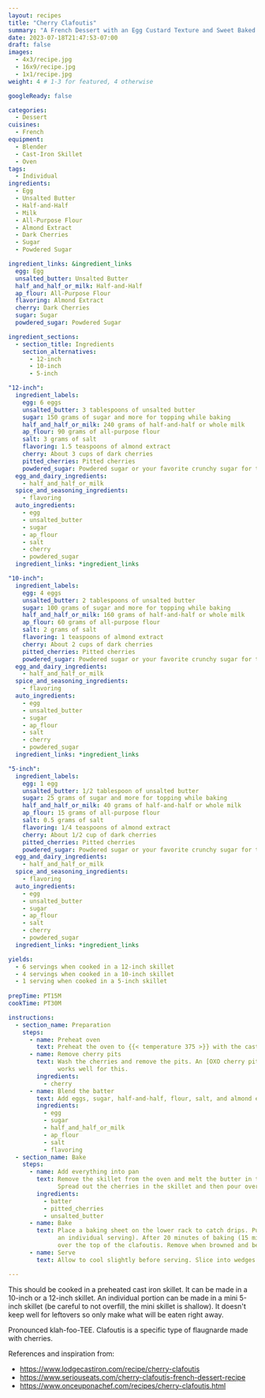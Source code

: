 ```yaml
---
layout: recipes
title: "Cherry Clafoutis"
summary: "A French Dessert with an Egg Custard Texture and Sweet Baked Cherries"
date: 2023-07-18T21:47:53-07:00
draft: false
images:
  - 4x3/recipe.jpg
  - 16x9/recipe.jpg
  - 1x1/recipe.jpg
weight: 4 # 1-3 for featured, 4 otherwise

googleReady: false

categories:
  - Dessert
cuisines:
  - French
equipment:
  - Blender
  - Cast-Iron Skillet
  - Oven
tags:
  - Individual
ingredients:
  - Egg
  - Unsalted Butter
  - Half-and-Half
  - Milk
  - All-Purpose Flour
  - Almond Extract
  - Dark Cherries
  - Sugar
  - Powdered Sugar

ingredient_links: &ingredient_links
  egg: Egg
  unsalted_butter: Unsalted Butter
  half_and_half_or_milk: Half-and-Half
  ap_flour: All-Purpose Flour
  flavoring: Almond Extract
  cherry: Dark Cherries
  sugar: Sugar
  powdered_sugar: Powdered Sugar

ingredient_sections:
  - section_title: Ingredients
    section_alternatives:
      - 12-inch
      - 10-inch
      - 5-inch

"12-inch":
  ingredient_labels:
    egg: 6 eggs
    unsalted_butter: 3 tablespoons of unsalted butter
    sugar: 150 grams of sugar and more for topping while baking
    half_and_half_or_milk: 240 grams of half-and-half or whole milk
    ap_flour: 90 grams of all-purpose flour
    salt: 3 grams of salt
    flavoring: 1.5 teaspoons of almond extract
    cherry: About 3 cups of dark cherries
    pitted_cherries: Pitted cherries
    powdered_sugar: Powdered sugar or your favorite crunchy sugar for topping
  egg_and_dairy_ingredients:
    - half_and_half_or_milk
  spice_and_seasoning_ingredients:
    - flavoring
  auto_ingredients:
    - egg
    - unsalted_butter
    - sugar
    - ap_flour
    - salt
    - cherry
    - powdered_sugar
  ingredient_links: *ingredient_links

"10-inch":
  ingredient_labels:
    egg: 4 eggs
    unsalted_butter: 2 tablespoons of unsalted butter
    sugar: 100 grams of sugar and more for topping while baking
    half_and_half_or_milk: 160 grams of half-and-half or whole milk
    ap_flour: 60 grams of all-purpose flour
    salt: 2 grams of salt
    flavoring: 1 teaspoons of almond extract
    cherry: About 2 cups of dark cherries
    pitted_cherries: Pitted cherries
    powdered_sugar: Powdered sugar or your favorite crunchy sugar for topping
  egg_and_dairy_ingredients:
    - half_and_half_or_milk
  spice_and_seasoning_ingredients:
    - flavoring
  auto_ingredients:
    - egg
    - unsalted_butter
    - sugar
    - ap_flour
    - salt
    - cherry
    - powdered_sugar
  ingredient_links: *ingredient_links

"5-inch":
  ingredient_labels:
    egg: 1 egg
    unsalted_butter: 1/2 tablespoon of unsalted butter
    sugar: 25 grams of sugar and more for topping while baking
    half_and_half_or_milk: 40 grams of half-and-half or whole milk
    ap_flour: 15 grams of all-purpose flour
    salt: 0.5 grams of salt
    flavoring: 1/4 teaspoons of almond extract
    cherry: About 1/2 cup of dark cherries
    pitted_cherries: Pitted cherries
    powdered_sugar: Powdered sugar or your favorite crunchy sugar for topping
  egg_and_dairy_ingredients:
    - half_and_half_or_milk
  spice_and_seasoning_ingredients:
    - flavoring
  auto_ingredients:
    - egg
    - unsalted_butter
    - sugar
    - ap_flour
    - salt
    - cherry
    - powdered_sugar
  ingredient_links: *ingredient_links

yields: 
  - 6 servings when cooked in a 12-inch skillet
  - 4 servings when cooked in a 10-inch skillet
  - 1 serving when cooked in a 5-inch skillet
  
prepTime: PT15M
cookTime: PT30M

instructions:
  - section_name: Preparation
    steps:
      - name: Preheat oven
        text: Preheat the oven to {{< temperature 375 >}} with the cast iron skillet in the oven on a middle rack and another rack placed below.
      - name: Remove cherry pits
        text: Wash the cherries and remove the pits. An [OXO cherry pitter](https://www.oxo.com/quick-release-multi-cherry-pitter.html)
              works well for this.
        ingredients:
          - cherry
      - name: Blend the batter
        text: Add eggs, sugar, half-and-half, flour, salt, and almond extract in a blender and blend until smooth.
        ingredients:
          - egg
          - sugar
          - half_and_half_or_milk
          - ap_flour
          - salt
          - flavoring
  - section_name: Bake
    steps:
      - name: Add everything into pan
        text: Remove the skillet from the oven and melt the butter in the pan. Swirl around to coat the bottom and up the sides.
              Spread out the cherries in the skillet and then pour over the batter.
        ingredients:
          - batter
          - pitted_cherries
          - unsalted_butter
      - name: Bake
        text: Place a baking sheet on the lower rack to catch drips. Put the skillet in the oven and bake for 26 to 30 minutes (about 20 minutes for
              an individual serving). After 20 minutes of baking (15 minutes for an individual serving) sprinkle a thin layer of sugar 
              over the top of the clafoutis. Remove when browned and be careful not to overcook and burn the edges.
      - name: Serve
        text: Allow to cool slightly before serving. Slice into wedges. Top with powdered sugar or with a crunchy finishing sugar.

---
```

This should be cooked in a preheated cast iron skillet. It can be made in a 10-inch or a 12-inch skillet. An individual portion can be 
made in a mini 5-inch skillet (be careful to not overfill, the mini skillet is shallow). It doesn't keep well for leftovers so only make 
what will be eaten right away.

Pronounced klah-foo-TEE. Clafoutis is a specific type of flaugnarde made with cherries.

References and inspiration from:
* https://www.lodgecastiron.com/recipe/cherry-clafoutis
* https://www.seriouseats.com/cherry-clafoutis-french-dessert-recipe
* https://www.onceuponachef.com/recipes/cherry-clafoutis.html
